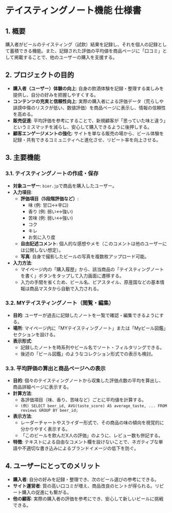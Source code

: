 # テイスティングノート機能 仕様書

## 1. 概要

購入者がビールのテイスティング（試飲）結果を記録し、それを個人の記録として蓄積できる機能。また、記録された評価の平均値を商品ページに「口コミ」として掲載することで、他のユーザーの購入を支援する。

## 2. プロジェクトの目的

- **購入者（ユーザー）体験の向上**: 自身の飲酒体験を記録・整理する楽しみを提供し、自分の好みを把握しやすくする。
- **コンテンツの充実と信頼性向上**: 実際の購入者による評価データ（荒らしや誹謗中傷のリスクが低い、数値評価）を商品ページに表示し、情報の信頼性を高める。
- **販売促進**: 平均評価を参考にすることで、新規顧客が「思っていた味と違う」というミスマッチを減らし、安心して購入できるように後押しする。
- **顧客エンゲージメントの強化**: サイトを単なる販売の場から、ビール体験を記録・共有できるコミュニティへと進化させ、リピート率を向上させる。

## 3. 主要機能

### 3.1. テイスティングノートの作成・保存

- **対象ユーザー**: `bier.jp`で商品を購入したユーザー。
- **入力項目**:
    - **評価項目（5段階評価など）**:
        - 味 (例: 甘口↔辛口)
        - 香り (例: 弱い↔強い)
        - 苦味 (例: 弱い↔強い)
        - コク
        - キレ
        - お気に入り度
    - **自由記述コメント**: 個人的な感想やメモ（このコメントは他のユーザーには公開しない想定）。
    - **写真**: 自身で撮影したビールの写真を複数枚アップロード可能。
- **入力方法**:
    - マイページ内の「購入履歴」から、該当商品の「テイスティングノートを書く」ボタンをタップして入力画面に遷移する。
    - 入力の手間を省くため、ビール名、ビアスタイル、原産国などの基本情報は商品マスタから自動で入力される。

### 3.2. MYテイスティングノート（閲覧・編集）

- **目的**: ユーザーが過去に記録したノートを一覧で確認・編集できるようにする。
- **場所**: マイページ内に「MYテイスティングノート」または「Myビール図鑑」セクションを設ける。
- **表示形式**:
    - 記録したノートを時系列やビール名でソート・フィルタリングできる。
    - 後述の「ビール図鑑」のようなコレクション形式での表示も検討。

### 3.3. 平均評価の算出と商品ページへの表示

- **目的**: 個々のテイスティングノートから収集した評価点数の平均を算出し、商品詳細ページに表示する。
- **計算方法**:
    - 各評価項目（味、香り、苦味など）ごとに平均値を計算する。
    - `(例) SELECT beer_id, AVG(taste_score) AS average_taste, ... FROM reviews GROUP BY beer_id;`
- **表示方法**:
    - レーダーチャートやスライダー形式で、その商品の味の傾向を視覚的に分かりやすく表示する。
    - 「このビールを飲んだX人の評価」のように、レビュー数も併記する。
- **特徴**: テキストによる自由なコメント欄を設けないことで、ネガティブな単語や不適切な書き込みによるブランドイメージの低下を防ぐ。

## 4. ユーザーにとってのメリット

- **購入者**: 自分の好みを記録・整理でき、次のビール選びの参考にできる。
- **サイト運営者**: 質の高い口コミが増え、商品改良のヒントが得られる。リピート購入の促進にも繋がる。
- **他の顧客**: 実際の購入者の評価を参考にでき、安心して新しいビールに挑戦できる。

